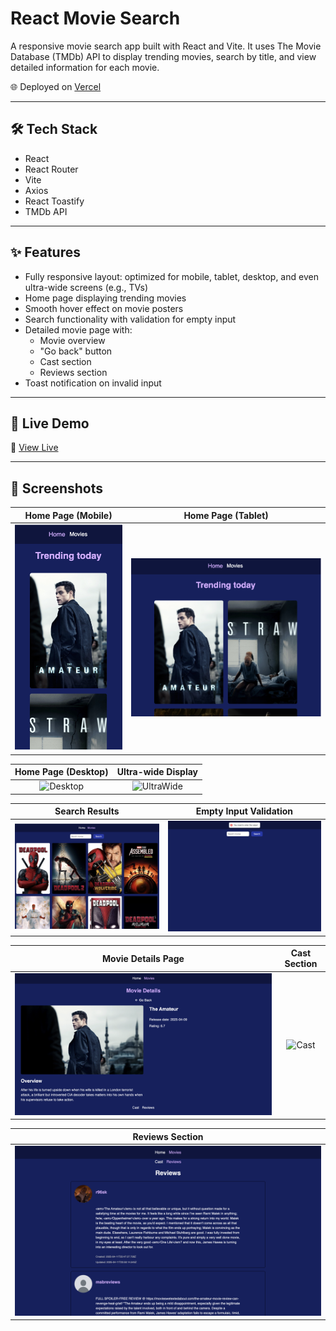 # React Movie Search

A responsive movie search app built with React and Vite. It uses The Movie Database (TMDb) API to display trending movies, search by title, and view detailed information for each movie.

🌐 Deployed on [Vercel](https://goit-react-hw-05-2fbpnv939-nina-kulyks-projects.vercel.app/)

---

## 🛠 Tech Stack

- React
- React Router
- Vite
- Axios
- React Toastify
- TMDb API

---

## ✨ Features

- Fully responsive layout: optimized for mobile, tablet, desktop, and even ultra-wide screens (e.g., TVs)
- Home page displaying trending movies
- Smooth hover effect on movie posters
- Search functionality with validation for empty input
- Detailed movie page with:
  - Movie overview
  - "Go back" button
  - Cast section
  - Reviews section
- Toast notification on invalid input

---

## 🚀 Live Demo

🔗 [View Live](https://goit-react-hw-05-2fbpnv939-nina-kulyks-projects.vercel.app/)

---

## 📸 Screenshots

| Home Page (Mobile) | Home Page (Tablet) |
|:--:|:--:|
| ![Mobile](./screenshots/mobile.png) | ![Tablet](./screenshots/tablet.png) |

| Home Page (Desktop) | Ultra-wide Display |
|:--:|:--:|
| ![Desktop](./screenshots/desktop.png) | ![UltraWide](./screenshots/ultrawide.png) |

| Search Results | Empty Input Validation |
|:--:|:--:|
| ![Search](./screenshots/search.png) | ![Validation](./screenshots/empty-input.png) |

| Movie Details Page | Cast Section |
|:--:|:--:|
| ![Details](./screenshots/movie-details.png) | ![Cast](./screenshots/cast.png) |

| Reviews Section |
|:--:|
| ![Reviews](./screenshots/reviews.png) |
